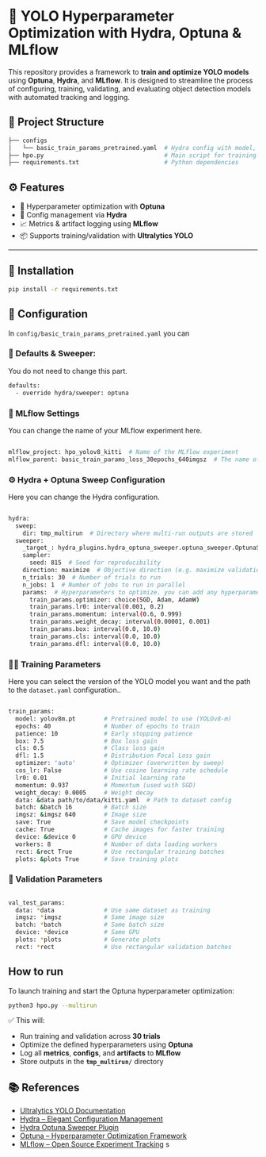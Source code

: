 # 🚀 YOLO Hyperparameter Optimization with Hydra, Optuna & MLflow

This repository provides a framework to **train and optimize YOLO models** using **Optuna**, **Hydra**, and **MLflow**. It is designed to streamline the process of configuring, training, validating, and evaluating object detection models with automated tracking and logging.

## 📁 Project Structure
```bash
├── configs 
│   └── basic_train_params_pretrained.yaml  # Hydra config with model, training, and logging params 
├── hpo.py                                  # Main script for training and hyperparameter optimization 
├── requirements.txt                        # Python dependencies

```
## ⚙️ Features

- 🔧 Hyperparameter optimization with **Optuna**
- 🧠 Config management via **Hydra**
- 📈 Metrics & artifact logging using **MLflow**
- 📦 Supports training/validation with **Ultralytics YOLO**

---
## 🧰 Installation
```bash
pip install -r requirements.txt
```
## 🧾 Configuration
In `config/basic_train_params_pretrained.yaml` you can
### 🔧 Defaults & Sweeper:
You do not need to change this part.
```bash
defaults:
  - override hydra/sweeper: optuna
```
### 📁 MLflow Settings
You can change the name of your MLflow experiment here.

```bash

mlflow_project: hpo_yolov8_kitti  # Name of the MLflow experiment
mlflow_parent: basic_train_params_loss_30epochs_640imgsz  # The name of the parent run in MLflow
```
### ⚙️ Hydra + Optuna Sweep Configuration
Here you can change the Hydra configuration.


```bash

hydra:
  sweep:
    dir: tmp_multirun  # Directory where multi-run outputs are stored
  sweeper:
    _target_: hydra_plugins.hydra_optuna_sweeper.optuna_sweeper.OptunaSweeper  # Optuna sweeper plugin
    sampler:
      seed: 815  # Seed for reproducibility
    direction: maximize  # Objective direction (e.g. maximize validation fitness)
    n_trials: 30  # Number of trials to run
    n_jobs: 1  # Number of jobs to run in parallel
    params:  # Hyperparameters to optimize. you can add any hyperparameters you want here
      train_params.optimizer: choice(SGD, Adam, AdamW)
      train_params.lr0: interval(0.001, 0.2)
      train_params.momentum: interval(0.6, 0.999)
      train_params.weight_decay: interval(0.00001, 0.001)
      train_params.box: interval(0.0, 10.0)
      train_params.cls: interval(0.0, 10.0)
      train_params.dfl: interval(0.0, 10.0)
```

### 🏋️‍♂️ Training Parameters
Here you can select the version of the YOLO model you want and the path to the `dataset.yaml` configuration..
```bash

train_params:
  model: yolov8m.pt        # Pretrained model to use (YOLOv8-m)
  epochs: 40               # Number of epochs to train
  patience: 10             # Early stopping patience
  box: 7.5                 # Box loss gain
  cls: 0.5                 # Class loss gain
  dfl: 1.5                 # Distribution Focal Loss gain
  optimizer: 'auto'        # Optimizer (overwritten by sweep)
  cos_lr: False            # Use cosine learning rate schedule
  lr0: 0.01                # Initial learning rate
  momentum: 0.937          # Momentum (used with SGD)
  weight_decay: 0.0005     # Weight decay
  data: &data path/to/data/kitti.yaml  # Path to dataset config
  batch: &batch 16         # Batch size
  imgsz: &imgsz 640        # Image size
  save: True               # Save model checkpoints
  cache: True              # Cache images for faster training
  device: &device 0        # GPU device
  workers: 8               # Number of data loading workers
  rect: &rect True         # Use rectangular training batches
  plots: &plots True       # Save training plots
```
### 🧪 Validation Parameters
```bash

val_test_params:
  data: *data              # Use same dataset as training
  imgsz: *imgsz            # Same image size
  batch: *batch            # Same batch size
  device: *device          # Same GPU
  plots: *plots            # Generate plots
  rect: *rect              # Use rectangular validation batches
```
## How to run
To launch training and start the Optuna hyperparameter optimization:

```bash
python3 hpo.py --multirun
```
✅ This will:

- Run training and validation across **30 trials**
- Optimize the defined hyperparameters using **Optuna**
- Log all **metrics**, **configs**, and **artifacts** to **MLflow**
- Store outputs in the **`tmp_multirun/`** directory

## 📚 References

- [Ultralytics YOLO Documentation](https://docs.ultralytics.com/)
- [Hydra – Elegant Configuration Management](https://hydra.cc/)
- [Hydra Optuna Sweeper Plugin](https://github.com/facebookresearch/hydra/tree/main/plugins/hydra_optuna_sweeper)
- [Optuna – Hyperparameter Optimization Framework](https://optuna.org/)
- [MLflow – Open Source Experiment Tracking](https://mlflow.org/)
s